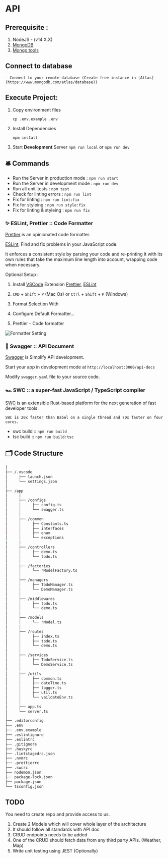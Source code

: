 # API

## Prerequisite :

1. NodeJS - (v14.X.X)
2. [MongoDB](https://www.mongodb.com/try/download/community)
3. [Mongo tools](https://docs.mongodb.com/database-tools/)

## Connect to database

    - Connect to your remote database (Create free instance in [Atlas](https://www.mongodb.com/atlas/database))

## Execute Project:

1.  Copy environment files

    `cp .env.example .env`

2.  Install Dependencies

    `npm install`

3.  Start **Development** Server `npm run local` or `npm run dev`

## 🛎 Commands

-   Run the Server in production mode : `npm run start`
-   Run the Server in development mode : `npm run dev`
-   Run all unit-tests : `npm test`
-   Check for linting errors : `npm run lint`
-   Fix for linting : `npm run lint:fix`
-   Fix for styleing : `npm run style:fix`
-   Fix for linting & styleing : `npm run fix`

### ✨ ESLint, Prettier :: Code Formatter

[Prettier](https://prettier.io/) is an opinionated code formatter.

[ESLint](https://eslint.org/), Find and fix problems in your JavaScript code.

It enforces a consistent style by parsing your code and re-printing it with its own rules that take the maximum line length into account, wrapping code when necessary.

Optional Setup :

1. Install [VSCode](https://code.visualstudio.com/) Extension [Prettier](https://marketplace.visualstudio.com/items?itemName=esbenp.prettier-vscode), [ESLint](https://marketplace.visualstudio.com/items?itemName=dbaeumer.vscode-eslint)

2. `CMD` + `Shift` + `P` (Mac Os) or `Ctrl` + `Shift` + `P` (Windows)

3. Format Selection With

4. Configure Default Formatter...

5. Prettier - Code formatter

<img src="https://user-images.githubusercontent.com/42952358/126604937-4ef50b61-b7e4-4635-b3c9-3c94dd6b06fa.png" alt="Formatter Setting" />

### 📗 Swagger :: API Document

[Swagger](https://swagger.io/) is Simplify API development.

Start your app in development mode at `http://localhost:3000/api-docs`

Modify `swagger.yaml` file to your source code.

### 🏎 SWC :: a super-fast JavaScript / TypeScript compiler

[SWC](https://swc.rs/) is an extensible Rust-based platform for the next generation of fast developer tools.

`SWC is 20x faster than Babel on a single thread and 70x faster on four cores.`

-   swc build :: `npm run build`
-   tsc build :: `npm run build:tsc`

## 🗂 Code Structure

```bash
│
├── /.vscode
│     ├── launch.json
│     └── settings.json
│
├── /app
|     |
│     ├── /configs
│     │     ├── config.ts
│     │     └── swagger.ts
│     │
│     ├── /common
│     │     ├── Constants.ts
│     │     ├── interfaces
│     │     ├── enum
│     │     └── exceptions
|     |
│     ├── /controllers
│     │     ├── demo.ts
│     │     └── todo.ts
│     │
│     ├── /factories
│     │     └── *ModelFactory.ts
│     │
│     ├── /managers
│     │     ├── TodoManager.ts
│     │     └── DemoManager.ts
│     │
│     ├── /middlewares
│     │     ├── todo.ts
│     │     └── demo.ts
│     │
│     ├── /models
│     │     └── *Model.ts
│     │
│     ├── /routes
│     │     ├── index.ts
│     │     ├── todo.ts
│     │     └── demo.ts
│     │
│     ├── /services
│     │     ├── TodoService.ts
│     │     └── DemoService.ts
│     │
│     ├── /utils
│     │     ├── common.ts
│     │     ├── dateTime.ts
│     │     ├── logger.ts
│     │     ├── util.ts
│     │     └── vaildateEnv.ts
│     │
│     ├── app.ts
│     └── server.ts
│
├── .editorconfig
├── .env
├── .env.example
├── .eslintignore
├── .eslintrc
├── .gitignore
├── .huskyrc
├── .lintstagedrc.json
├── .nvmrc
├── .prettierrc
├── .swcrc
├── nodemon.json
├── package-lock.json
├── package.json
└── tsconfig.json
```

## TODO

You need to create repo and provide access to us.

1. Create 2 Models which will cover whole layer of the architecture
2. It should follow all standards with API doc
3. CRUD endpoints needs to be added
4. One of the CRUD should fetch data from any third party APIs. (Weather, Map)
5. Write unit testing using JEST (Optionally)

